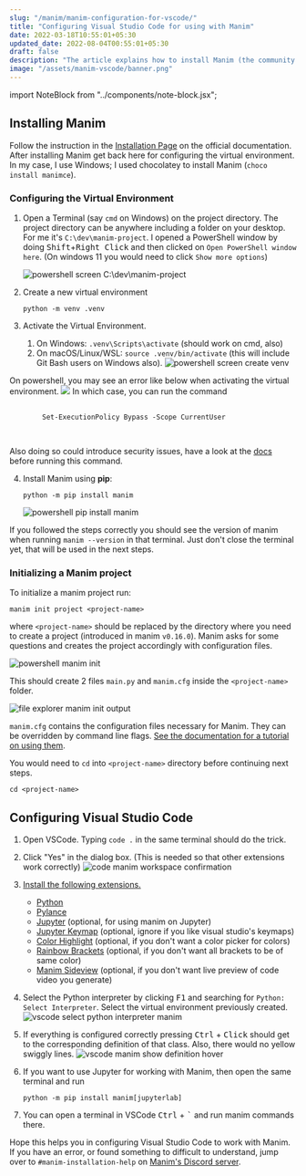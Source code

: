 ```yaml
---
slug: "/manim/manim-configuration-for-vscode/"
title: "Configuring Visual Studio Code for using with Manim"
date: 2022-03-18T10:55:01+05:30
updated_date: 2022-08-04T00:55:01+05:30
draft: false
description: "The article explains how to install Manim (the community edition) and configuring with Visual Studio Code."
image: "/assets/manim-vscode/banner.png"
---
```


import NoteBlock from "../components/note-block.jsx";

## Installing Manim

Follow the instruction in the [Installation Page](https://docs.manim.community/en/stable/installation.html#installing-manim-locally) on the official documentation. After installing Manim get back here for configuring the virtual environment. In my case, I use Windows; I used chocolatey to install Manim (`choco install manimce`). 

### Configuring the Virtual Environment

1. Open a Terminal (say `cmd` on Windows) on the project directory. The project directory can be anywhere including a folder on your desktop. For me it's `C:\dev\manim-project`. I opened a PowerShell window by doing <kbd>Shift</kbd>+<kbd>Right Click</kbd> and then clicked on `Open PowerShell window here`. (On windows 11 you would need to click `Show more options`)

   ![powershell screen C:\dev\manim-project](/assets/manim-vscode/powershell_start_screen.png)

2. Create a new virtual environment
   ```shell
   python -m venv .venv
   ```

3. Activate the Virtual Environment. 

   1. On Windows: `.venv\Scripts\activate` (should work on cmd, also)
   2. On macOS/Linux/WSL: `source .venv/bin/activate` (this will include Git Bash users on Windows also).
   ![powershell screen create venv](/assets/manim-vscode/powershell_install_and_activate_venv.png)

<NoteBlock>
    On powershell, you may see an error like below when activating the virtual environment.
    <img src="/assets/manim-vscode/powershell_set_execution_error.png" />
    In which case, you can run the command 
    <pre className="language-text">
        <code className="language-text">
        Set-ExecutionPolicy Bypass -Scope CurrentUser
        </code>
    </pre>
    Also doing so could introduce security issues, have a look at the <a href="https://docs.microsoft.com/en-us/powershell/module/microsoft.powershell.core/about/about_execution_policies">docs</a> before running this command.
</NoteBlock>

4. Install Manim using **pip**:

   ```shell
   python -m pip install manim
   ```

   ![powershell pip install manim](/assets/manim-vscode/powershell_pip_install_manim_op.png)

If you followed the steps correctly you should see the version of manim when running `manim --version` in that terminal. Just don't close the terminal yet, that will be used in the next steps.

### Initializing a Manim project
To initialize a manim project run:
```shell
manim init project <project-name>
```

where `<project-name>` should be replaced by the directory where you need to create a project (introduced in manim `v0.16.0`). 
Manim asks for some questions and creates the project accordingly with configuration files.

![powershell manim init](/assets/manim-vscode/powershell_manim_init.png)

This should create 2 files `main.py` and `manim.cfg` inside the `<project-name>` folder.

![file explorer manim init output](/assets/manim-vscode/file_explorer_manim_init_op.png)

`manim.cfg` contains the configuration files necessary for Manim. They can be overridden by command line flags. [See the documentation for a tutorial on using them](https://docs.manim.community/en/stable/tutorials/configuration.html).

You would need to `cd` into `<project-name>` directory before continuing next steps.

```shell
cd <project-name>
```



## Configuring Visual Studio Code

1. Open VSCode. Typing `code .` in the same terminal should do the trick.

2. Click "Yes" in the dialog box. (This is needed so that other extensions work correctly)
    ![code manim workspace confirmation](/assets/manim-vscode/code_confirmation.png)
    
3. [Install the following extensions.](https://code.visualstudio.com/docs/editor/extension-marketplace)
    - [Python](https://marketplace.visualstudio.com/items?itemName=ms-python.python)
    - [Pylance](https://marketplace.visualstudio.com/items?itemName=ms-python.vscode-pylance)
    - [Jupyter](https://marketplace.visualstudio.com/items?itemName=ms-toolsai.jupyter) (optional, for using manim on Jupyter)
    - [Jupyter Keymap](https://marketplace.visualstudio.com/items?itemName=ms-toolsai.jupyter-keymap) (optional, ignore if you like visual studio's keymaps)
    - [Color Highlight](https://marketplace.visualstudio.com/items?itemName=naumovs.color-highlight) (optional, if you don't want a color picker for colors)
    - [Rainbow Brackets](https://marketplace.visualstudio.com/items?itemName=2gua.rainbow-brackets) (optional, if you don't want all brackets to be of same color)
    - [Manim Sideview](https://marketplace.visualstudio.com/items?itemName=Rickaym.manim-sideview) (optional, if you don't want live preview of code video you generate)
    
4. Select the Python interpreter by clicking <kbd>F1</kbd> and searching for `Python: Select Interpreter`. Select the virtual environment previously created.
    ![vscode select python interpreter manim](/assets/manim-vscode/code_choose_python.png)
    
5. If everything is configured correctly pressing <kbd>Ctrl</kbd> + <kbd>Click</kbd> should get to the corresponding definition of that class. Also, there would no yellow swiggly lines.
    ![vscode manim show definition hover](/assets/manim-vscode/vscode_manim_defn.png)

6. If you want to use Jupyter for working with Manim, then open the same terminal and run 
    ```shell
    python -m pip install manim[jupyterlab]
    ```
7. You can open a terminal in VSCode <kbd>Ctrl</kbd> + <kbd>`</kbd> and run manim commands there.




Hope this helps you in configuring Visual Studio Code to work with Manim. If you have an error, or found something to difficult to understand, jump over to `#manim-installation-help` on [Manim's Discord server](https://manim.community/discord).
